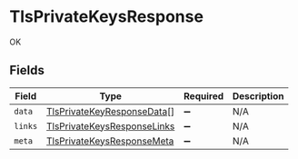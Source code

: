# TlsPrivateKeysResponse

OK


## Fields

| Field                                                                             | Type                                                                              | Required                                                                          | Description                                                                       |
| --------------------------------------------------------------------------------- | --------------------------------------------------------------------------------- | --------------------------------------------------------------------------------- | --------------------------------------------------------------------------------- |
| `data`                                                                            | [TlsPrivateKeyResponseData](../../models/shared/tlsprivatekeyresponsedata.md)[]   | :heavy_minus_sign:                                                                | N/A                                                                               |
| `links`                                                                           | [TlsPrivateKeysResponseLinks](../../models/shared/tlsprivatekeysresponselinks.md) | :heavy_minus_sign:                                                                | N/A                                                                               |
| `meta`                                                                            | [TlsPrivateKeysResponseMeta](../../models/shared/tlsprivatekeysresponsemeta.md)   | :heavy_minus_sign:                                                                | N/A                                                                               |